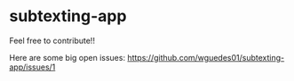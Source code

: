 # subtexting-app

Feel free to contribute!!

Here are some big open issues:
https://github.com/wguedes01/subtexting-app/issues/1
